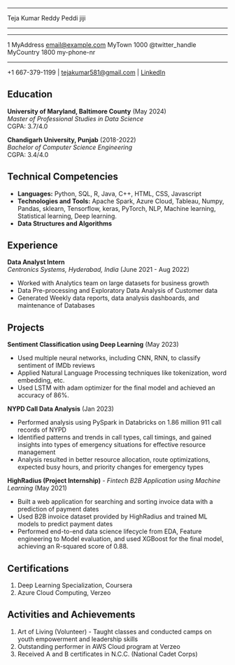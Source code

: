 -------------------------                                                    -------------------------
Teja Kumar Reddy Peddi                                                                            jiji
-------------------------                                                    -------------------------

-------------------     ----------------------------
1 MyAddress                        email@example.com
MyTown 1000                          @twitter_handle
MyCountry                           1800 my-phone-nr
-------------------     ----------------------------

+1 667-379-1199 | tejakumar581@gmail.com | [LinkedIn](https://www.linkedin.com/in/teja-peddi-462190191)

## Education

**University of Maryland, Baltimore County** (May 2024)  
*Master of Professional Studies in Data Science*  
CGPA: 3.7/4.0

**Chandigarh University, Punjab** (2018-2022)  
*Bachelor of Computer Science Engineering*  
CGPA: 3.4/4.0

## Technical Competencies

- **Languages:** Python, SQL, R, Java, C++, HTML, CSS, Javascript
- **Technologies and Tools:** Apache Spark, Azure Cloud, Tableau, Numpy, Pandas, sklearn, Tensorflow, keras, PyTorch, NLP, Machine learning, Statistical learning, Deep learning.
- **Data Structures and Algorithms**

## Experience

**Data Analyst Intern**  
*Centronics Systems, Hyderabad, India* (June 2021 - Aug 2022)

- Worked with Analytics team on large datasets for business growth
- Data Pre-processing and Exploratory Data Analysis of Customer data
- Generated Weekly data reports, data analysis dashboards, and maintenance of Databases

## Projects

**Sentiment Classification using Deep Learning** (May 2023)

- Used multiple neural networks, including CNN, RNN, to classify sentiment of IMDb reviews
- Applied Natural Language Processing techniques like tokenization, word embedding, etc.
- Used LSTM with adam optimizer for the final model and achieved an accuracy of 86%.

**NYPD Call Data Analysis** (Jan 2023)

- Performed analysis using PySpark in Databricks on 1.86 million 911 call records of NYPD
- Identified patterns and trends in call types, call timings, and gained insights into types of emergency situations for effective resource management
- Analysis resulted in better resource allocation, route optimizations, expected busy hours, and priority changes for emergency types

**HighRadius (Project Internship)** - *Fintech B2B Application using Machine Learning* (May 2021)

- Built a web application for searching and sorting invoice data with a prediction of payment dates
- Used B2B invoice dataset provided by HighRadius and trained ML models to predict payment dates
- Performed end-to-end data science lifecycle from EDA, Feature engineering to Model evaluation, and used XGBoost for the final model, achieving an R-squared score of 0.88.

## Certifications

1. Deep Learning Specialization, Coursera
2. Azure Cloud Computing, Verzeo

## Activities and Achievements

1. Art of Living (Volunteer) - Taught classes and conducted camps on youth empowerment and leadership skills
2. Outstanding performer in AWS Cloud program at Verzeo
3. Received A and B certificates in N.C.C. (National Cadet Corps)
